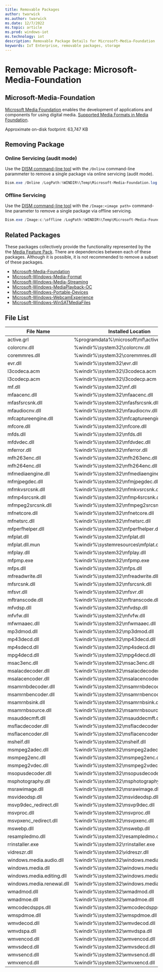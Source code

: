 ```yaml
---
title: Removable Packages
author: twarwick
ms.author: twarwick
ms.date: 12/7/2022
ms.topic: article
ms.prod: windows-iot
ms.technology: iot
description: Removable Package Details for Microsoft-Media-Foundation
keywords: IoT Enterprise, removable packages, storage
---
```


# Removable Package: Microsoft-Media-Foundation
## Microsoft-Media-Foundation
[Microsoft Media Foundation](/windows/win32/medfound/microsoft-media-foundation-sdk) enables the development of applications and components for using digital media. [Supported Media Formats in Media Foundation](/windows/win32/medfound/supported-media-formats-in-media-foundation).

Approximate on-disk footprint: 63,747 KB

## Removing Package

### Online Servicing (audit mode)
Use the [DISM command-line tool](/windows-hardware/manufacture/desktop/what-is-dism) with the ```/Online``` command-line parammeter to remove a single package via online servicing (audit mode).

```powershell
Dism.exe /Online /LogPath:%WINDIR%\Temp\Microsoft-Media-Foundation.log /NoRestart /Disable-Feature /FeatureName:Microsoft-Media-Foundation /PackageName:@Package
````
### Offline Servicing
Use the [DISM command-line tool](/windows-hardware/manufacture/desktop/what-is-dism) with the ```/Image:<image path>``` command-line parameter to remove a single package via offline servicing.

```powershell
Dism.exe /Image:c:\offline /LogPath:%WINDIR%\Temp\Microsoft-Media-Foundation.log /NoRestart /Disable-Feature /FeatureName:Microsoft-Media-Foundation /PackageName:@Package
````

## Related Packages
These packages collectively provide the functionality represented by the the [Media Feature Pack](https://learn.microsoft.com/en-us/windows/win32/wmdm/windows-media-device-manager-architecture).  There are dependencies between each of these packages.  Although it is possible, it is not recommended to remove a subset of these packages.
- [Microsoft-Media-Foundation](/windows/iot/iot-enterprise/Removable-Packages/Removable-Packages-Details/Microsoft-Media-Foundation)
- [Microsoft-Windows-Media-Format](/windows/iot/iot-enterprise/Removable-Packages/Removable-Packages-Details/Microsoft-Windows-Media-Format)
- [Microsoft-Windows-Media-Streaming](/windows/iot/iot-enterprise/Removable-Packages/Removable-Packages-Details/Microsoft-Windows-Media-Streaming) 
- [Microsoft-Windows-MediaPlayback-OC](/windows/iot/iot-enterprise/Removable-Packages/Removable-Packages-Details/Microsoft-Windows-MediaPlayback-OC)    
- [Microsoft-Windows-Portable-Devices](/windows/iot/iot-enterprise/Removable-Packages/Removable-Packages-Details/Microsoft-Windows-Portable-Devices)   
- [Microsoft-Windows-WebcamExperience](/windows/iot/iot-enterprise/Removable-Packages/Removable-Packages-Details/Microsoft-Windows-WebcamExperience.md) 
- [Microsoft-Windows-WinSATMediaFiles](/windows/iot/iot-enterprise/Removable-Packages/Removable-Packages-Details/Microsoft-Windows-WinSATMediaFiles.md) 

## File List
| File Name                 | Installed Location |
|---------------------------|--------------------|
| active.grl	            | %programdata%\microsoft\mf\active.grl
| colorcnv.dll	            | %windir%\system32\colorcnv.dll
| coremmres.dll	            | %windir%\system32\coremmres.dll
| evr.dll	                | %windir%\system32\evr.dll
| l3codeca.acm	            | %windir%\system32\l3codeca.acm
| l3codecp.acm	            | %windir%\system32\l3codecp.acm
| mf.dll	                | %windir%\system32\mf.dll
| mfaacenc.dll	            | %windir%\system32\mfaacenc.dll
| mfasfsrcsnk.dll	        | %windir%\system32\mfasfsrcsnk.dll
| mfaudiocnv.dll	        | %windir%\system32\mfaudiocnv.dll
| mfcaptureengine.dll	    | %windir%\system32\mfcaptureengine.dll
| mfcore.dll	            | %windir%\system32\mfcore.dll
| mfds.dll	                | %windir%\system32\mfds.dll
| mfdvdec.dll	            | %windir%\system32\mfdvdec.dll
| mferror.dll	            | %windir%\system32\mferror.dll
| mfh263enc.dll	            | %windir%\system32\mfh263enc.dll
| mfh264enc.dll	            | %windir%\system32\mfh264enc.dll
| mfmediaengine.dll	        | %windir%\system32\mfmediaengine.dll
| mfmjpegdec.dll	        | %windir%\system32\mfmjpegdec.dll
| mfmkvsrcsnk.dll	        | %windir%\system32\mfmkvsrcsnk.dll
| mfmp4srcsnk.dll	        | %windir%\system32\mfmp4srcsnk.dll
| mfmpeg2srcsnk.dll        	| %windir%\system32\mfmpeg2srcsnk.dll
| mfnetcore.dll	            | %windir%\system32\mfnetcore.dll
| mfnetsrc.dll	            | %windir%\system32\mfnetsrc.dll
| mfperfhelper.dll        	| %windir%\system32\mfperfhelper.dll
| mfplat.dll	            | %windir%\system32\mfplat.dll
| mfplat.dll.mun        	| %windir%\systemresources\mfplat.dll.mun
| mfplay.dll	            | %windir%\system32\mfplay.dll
| mfpmp.exe	                | %windir%\system32\mfpmp.exe
| mfps.dll	                | %windir%\system32\mfps.dll
| mfreadwrite.dll	        | %windir%\system32\mfreadwrite.dll
| mfsrcsnk.dll	            | %windir%\system32\mfsrcsnk.dll
| mfsvr.dll	                | %windir%\system32\mfsvr.dll
| mftranscode.dll        	| %windir%\system32\mftranscode.dll
| mfvdsp.dll	            | %windir%\system32\mfvdsp.dll
| mfvfw.dll	                | %windir%\system32\mfvfw.dll
| mfwmaaec.dll	            | %windir%\system32\mfwmaaec.dll
| mp3dmod.dll	            | %windir%\system32\mp3dmod.dll
| mp43decd.dll	            | %windir%\system32\mp43decd.dll
| mp4sdecd.dll	            | %windir%\system32\mp4sdecd.dll
| mpg4decd.dll	            | %windir%\system32\mpg4decd.dll
| msac3enc.dll	            | %windir%\system32\msac3enc.dll
| msalacdecoder.dll	        | %windir%\system32\msalacdecoder.dll
| msalacencoder.dll	        | %windir%\system32\msalacencoder.dll
| msamrnbdecoder.dll	    | %windir%\system32\msamrnbdecoder.dll
| msamrnbencoder.dll	    | %windir%\system32\msamrnbencoder.dll
| msamrnbsink.dll	        | %windir%\system32\msamrnbsink.dll
| msamrnbsource.dll	        | %windir%\system32\msamrnbsource.dll
| msauddecmft.dll	        | %windir%\system32\msauddecmft.dll
| msflacdecoder.dll	        | %windir%\system32\msflacdecoder.dll
| msflacencoder.dll	        | %windir%\system32\msflacencoder.dll
| msheif.dll	            | %windir%\system32\msheif.dll
| msmpeg2adec.dll	        | %windir%\system32\msmpeg2adec.dll
| msmpeg2enc.dll	        | %windir%\system32\msmpeg2enc.dll
| msmpeg2vdec.dll	        | %windir%\system32\msmpeg2vdec.dll
| msopusdecoder.dll	        | %windir%\system32\msopusdecoder.dll
| msphotography.dll	        | %windir%\system32\msphotography.dll
| msrawimage.dll	        | %windir%\system32\msrawimage.dll
| msvideodsp.dll	        | %windir%\system32\msvideodsp.dll
| msvp9dec_redirect.dll	    | %windir%\system32\msvp9dec.dll
| msvproc.dll	            | %windir%\system32\msvproc.dll
| msvpxenc_redirect.dll	    | %windir%\system32\msvpxenc.dll
| mswebp.dll	            | %windir%\system32\mswebp.dll
| resampledmo.dll	        | %windir%\system32\resampledmo.dll
| rrinstaller.exe	        | %windir%\system32\rrinstaller.exe
| vidreszr.dll	            | %windir%\system32\vidreszr.dll
| windows.media.audio.dll	| %windir%\system32\windows.media.audio.dll
| windows.media.dll	        | %windir%\system32\windows.media.dll
| windows.media.editing.dll	| %windir%\system32\windows.media.editing.dll
| windows.media.renewal.dll	| %windir%\system32\windows.media.renewal.dll
| wmadmod.dll	            | %windir%\system32\wmadmod.dll
| wmadmoe.dll	            | %windir%\system32\wmadmoe.dll
| wmcodecdspps.dll	        | %windir%\system32\wmcodecdspps.dll
| wmspdmoe.dll	            | %windir%\system32\wmspdmoe.dll
| wmvdecod.dll	            | %windir%\system32\wmvdecod.dll
| wmvdspa.dll	            | %windir%\system32\wmvdspa.dll
| wmvencod.dll	            | %windir%\system32\wmvencod.dll
| wmvsdecd.dll	            | %windir%\system32\wmvsdecd.dll
| wmvsencd.dll	            | %windir%\system32\wmvsencd.dll
| wmvxencd.dll	            | %windir%\system32\wmvxencd.dll
